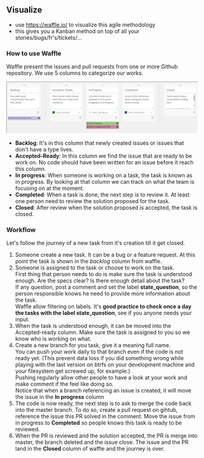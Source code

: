 ## Visualize

- use https://waffle.io/ to visualize this agile methodology 
- this gives you a Kanban method on top of all your stories/bugs/fr's/tickets/...

### How to use Waffle
Waffle present the issues and pull requests from one or more Github repository.
We use 5 columns to categorize our works.  

![waffle columns](2016-04-12_1271x343_scrot.png)

- **Backlog**: It's in this column that newly created issues or issues that don't have a type lives.
- **Accepted-Ready**: In this column we find the issue that are ready to be work on. No code should have been written for an issue before it reach this column.
- **In progress**: When someone is working on a task, the task is known as in progress. By looking at that column we can track on what the team is focusing on at the moment.
- **Completed**: When a task is done, the next step is to review it. At least one person need to review the solution proposed for the task.
- **Closed**: After review when the solution proposed is accepted, the task is closed.

### Workflow
Let's follow the journey of a new task from it's creation till it get closed.  
1. Someone create a new task. It can be a bug or a feature request. At this point the task is shown in the *backlog* column from waffle.
2. Someone is assigned to the task or choose to work on the task.  
First thing that person needs to do is make sure the task is understood enough. Are the specs clear? Is there enough detail about the task?  
If any question, post a comment and set the label **state_question**, so the person responsible knows he need to provide more information about the task.  
Waffle allow filtering on labels. It's **good practice to check once a day the tasks with the label state_question**, see if you anyone needs your input.
3. When the task is understood enough, it can be moved into the Accepted-ready column. Make sure the task is assigned to you so we know who is working on what.
4. Create a new branch for you task, give it a meaning full name.  
You can push your work daily to that branch even if the code is not ready yet. (This prevent data loss if you did something wrong while playing with the last version on btrfs on your development machine and your filesystem get screwed up, for example.)  
Pushing regularly allow other people to have a look at your work and make comment if the feel like doing so.  
Notice that when a branch referencing an issue is created, it will move the issue in the **In progress** column
5. The code is now ready, the next step is to ask to merge the code back into the master branch. To do so, create a pull request on gihtub, reference the issue this PR solved in the comment. Move the issue from in progress to **Completed** so people knows this task is ready to be reviewed.
6. When the PR is reviewed and the solution accepted, the PR is merge into master, the branch deleted and the issue close. The issue and the PR land in the **Closed** column of waffle and the journey is over.